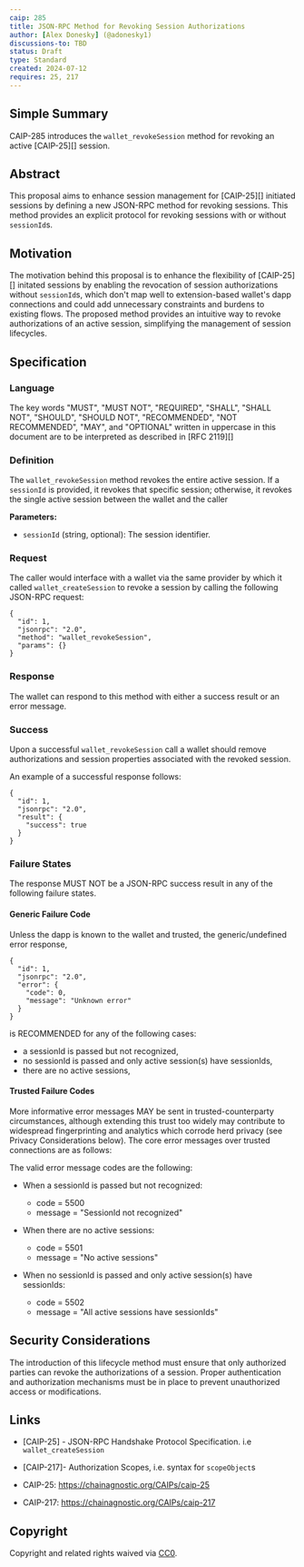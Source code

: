 ```yaml
---
caip: 285
title: JSON-RPC Method for Revoking Session Authorizations
author: [Alex Donesky] (@adonesky1)
discussions-to: TBD
status: Draft
type: Standard
created: 2024-07-12
requires: 25, 217
---
```


## Simple Summary

CAIP-285 introduces the `wallet_revokeSession` method for revoking an active [CAIP-25][] session.

## Abstract

This proposal aims to enhance session management for [CAIP-25][] initiated sessions by defining a new JSON-RPC method for revoking sessions. This method provides an explicit protocol for revoking sessions with or without `sessionId`s.

## Motivation

The motivation behind this proposal is to enhance the flexibility of [CAIP-25][] initated sessions by enabling the revocation of session authorizations without `sessionId`s, which don't map well to extension-based wallet's dapp connections and could add unnecessary constraints and burdens to existing flows. The proposed method provides an intuitive way to revoke authorizations of an active session, simplifying the management of session lifecycles.

## Specification

### Language

The key words "MUST", "MUST NOT", "REQUIRED", "SHALL", "SHALL NOT", "SHOULD",
"SHOULD NOT", "RECOMMENDED", "NOT RECOMMENDED", "MAY", and "OPTIONAL" written in
uppercase in this document are to be interpreted as described in [RFC
2119][]

### Definition

The `wallet_revokeSession` method revokes the entire active session. If a `sessionId` is provided, it revokes that specific session; otherwise, it revokes the single active session between the wallet and the caller

**Parameters:**

- `sessionId` (string, optional): The session identifier.

### Request

The caller would interface with a wallet via the same provider by which it called `wallet_createSession` to revoke a session by calling the following JSON-RPC request:

```jsonc
{
  "id": 1,
  "jsonrpc": "2.0",
  "method": "wallet_revokeSession",
  "params": {}
}
```

### Response

The wallet can respond to this method with either a success result or an error message.

### Success

Upon a successful `wallet_revokeSession` call a wallet should remove authorizations and session properties associated with the revoked session.

An example of a successful response follows:

```jsonc
{
  "id": 1,
  "jsonrpc": "2.0",
  "result": {
    "success": true
  }
}
```

### Failure States

The response MUST NOT be a JSON-RPC success result in any of the following failure states.

#### Generic Failure Code

Unless the dapp is known to the wallet and trusted, the generic/undefined error response,

```jsonc
{
  "id": 1,
  "jsonrpc": "2.0",
  "error": {
    "code": 0,
    "message": "Unknown error"
  }
}
```

is RECOMMENDED for any of the following cases:

- a sessionId is passed but not recognized,
- no sessionId is passed and only active session(s) have sessionIds,
- there are no active sessions,

#### Trusted Failure Codes

More informative error messages MAY be sent in trusted-counterparty circumstances, although extending this trust too widely may contribute to widespread fingerprinting and analytics which corrode herd privacy (see Privacy Considerations below). The core error messages over trusted connections are as follows:

The valid error message codes are the following:

- When a sessionId is passed but not recognized:

  - code = 5500
  - message = "SessionId not recognized"

- When there are no active sessions:

  - code = 5501
  - message = "No active sessions"

- When no sessionId is passed and only active session(s) have sessionIds:

  - code = 5502
  - message = "All active sessions have sessionIds"

## Security Considerations

The introduction of this lifecycle method must ensure that only authorized parties can revoke the authorizations of a session. Proper authentication and authorization mechanisms must be in place to prevent unauthorized access or modifications.

## Links

- [CAIP-25] - JSON-RPC Handshake Protocol Specification. i.e `wallet_createSession`
- [CAIP-217]- Authorization Scopes, i.e. syntax for `scopeObject`s

- CAIP-25: https://chainagnostic.org/CAIPs/caip-25
- CAIP-217: https://chainagnostic.org/CAIPs/caip-217

## Copyright

Copyright and related rights waived via
[CC0](https://creativecommons.org/publicdomain/zero/1.0/).
